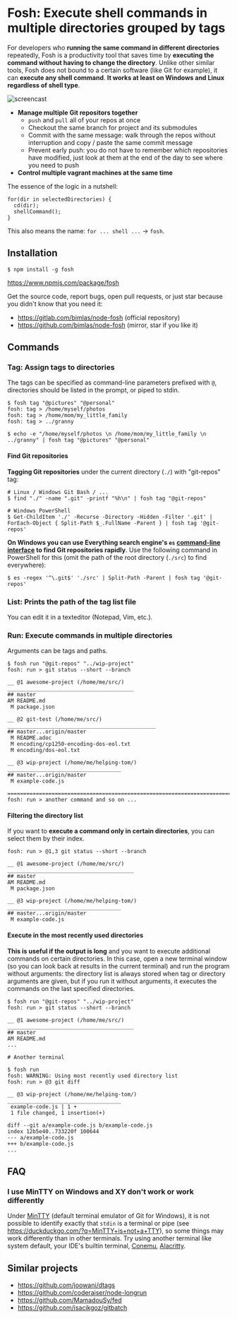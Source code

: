 # Fosh: Execute shell commands in multiple directories grouped by tags

For developers who **running the same command in different directories**
repeatedly, Fosh is a productivity tool that saves time by **executing the
command without having to change the directory**. Unlike other similar tools,
Fosh does not bound to a certain software (like Git for example), it can
**execute any shell command**. **It works at least on Windows and Linux
regardless of shell type**.

![screencast](https://i.imgur.com/ZbCUxNS.gif)

* **Manage multiple Git repositors together**
  * `push` and `pull` all of your repos at once
  * Checkout the same branch for project and its submodules
  * Commit with the same message: walk through the repos without
    interruption and copy / paste the same commit message
  * Prevent early push: you do not have to remember which repositories have
    modified, just look at them at the end of the day to see where you need to
    push
* **Control multiple vagrant machines at the same time**

The essence of the logic in a nutshell:

```
for(dir in selectedDirectories) {
  cd(dir);
  shellCommand();
}
```

This also means the name: `for ... shell ...` -> `fosh`.

## Installation

```
$ npm install -g fosh
```

https://www.npmjs.com/package/fosh

Get the source code, report bugs, open pull requests, or just star because
you didn't know that you need it:

* https://gitlab.com/bimlas/node-fosh (official repository)
* https://github.com/bimlas/node-fosh (mirror, star if you like it)

## Commands

### Tag: Assign tags to directories

The tags can be specified as command-line parameters prefixed with `@`,
directories should be listed in the prompt, or piped to stdin.

```
$ fosh tag "@pictures" "@personal"
fosh: tag > /home/myself/photos
fosh: tag > /home/mom/my_little_family
fosh: tag > ../granny

$ echo -e "/home/myself/photos \n /home/mom/my_little_family \n ../granny" | fosh tag "@pictures" "@personal"
```

#### Find Git repositories

**Tagging Git repositories** under the current directory (`./`) with
"git-repos" tag:

```
# Linux / Windows Git Bash / ...
$ find "./" -name ".git" -printf "%h\n" | fosh tag "@git-repos"

# Windows PowerShell
$ Get-ChildItem './' -Recurse -Directory -Hidden -Filter '.git' | ForEach-Object { Split-Path $_.FullName -Parent } | fosh tag '@git-repos'
```

**On Windows you can use Everything search engine's `es` [command-line
interface](https://www.voidtools.com/support/everything/command_line_interface/)
to find Git repositories rapidly**. Use the following command in PowerShell
for this (omit the path of the root directory (`./src`) to find everywhere):

```
$ es -regex '^\.git$' './src' | Split-Path -Parent | fosh tag '@git-repos'
```

### List: Prints the path of the tag list file

You can edit it in a texteditor (Notepad, Vim, etc.).

### Run: Execute commands in multiple directories

Arguments can be tags and paths.

```
$ fosh run "@git-repos" "../wip-project"
fosh: run > git status --short --branch

__ @1 awesome-project (/home/me/src/) ________________________________________
## master
AM README.md
 M package.json

__ @2 git-test (/home/me/src/) _______________________________________________
## master...origin/master
 M README.adoc
 M encoding/cp1250-encoding-dos-eol.txt
 M encoding/dos-eol.txt

__ @3 wip-project (/home/me/helping-tom/) ____________________________________
## master...origin/master
 M example-code.js

==============================================================================
fosh: run > another command and so on ...
```

#### Filtering the directory list

If you want to **execute a command only in certain directories**, you can
select them by their index.

```
fosh: run > @1,3 git status --short --branch

__ @1 awesome-project (/home/me/src/) ________________________________________
## master
AM README.md
 M package.json

__ @3 wip-project (/home/me/helping-tom/) ____________________________________
## master...origin/master
 M example-code.js
```

#### Execute in the most recently used directories

**This is useful if the output is long** and you want to execute additional
commands on certain directories. In this case, open a new terminal window (so
you can look back at results in the current terminal) and run the program
without arguments: the directory list is always stored when tag or directory
arguments are given, but if you run it without arguments, it executes the
commands on the last specified directories.

```
$ fosh run "@git-repos" "../wip-project"
fosh: run > git status --short --branch

__ @1 awesome-project (/home/me/src/) ________________________________________
## master
AM README.md
...

# Another terminal

$ fosh run
fosh: WARNING: Using most recently used directory list
fosh: run > @3 git diff

__ @3 wip-project (/home/me/helping-tom/) ____________________________________
 example-code.js | 1 +
 1 file changed, 1 insertion(+)

diff --git a/example-code.js b/example-code.js
index 12b5e40..733220f 100644
--- a/example-code.js
+++ b/example-code.js
...
```

## FAQ

### I use MinTTY on Windows and XY don't work or work differently

Under [MinTTY](https://mintty.github.io/) (default terminal emulator of Git
for Windows), it is not possible to identify exactly that `stdin` is a
terminal or pipe (see https://duckduckgo.com/?q=MinTTY+is+not+a+TTY), so
some things may work differently than in other terminals. Try using another
terminal like system default, your IDE's builtin terminal,
[Conemu](https://conemu.github.io/),
[Alacritty](https://github.com/jwilm/alacritty).

## Similar projects

* https://github.com/joowani/dtags
* https://github.com/coderaiser/node-longrun
* https://github.com/MamadouSy/fed
* https://github.com/isacikgoz/gitbatch
